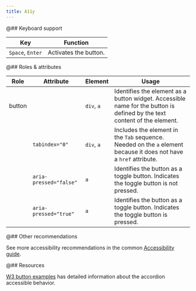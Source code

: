 ```yaml
---
title: A11y
---
```


@## Keyboard support

| Key              | Function              |
| ---------------- | --------------------- |
| `Space`, `Enter` | Activates the button. |

@## Roles & attributes

| Role   | Attribute              | Element    | Usage                                                                                                                    |
| ------ | ---------------------- | ---------- | ------------------------------------------------------------------------------------------------------------------------ |
| button |                        | `div`, `a` | Identifies the element as a button widget. Accessible name for the button is defined by the text content of the element. |
|        | `tabindex="0"`         | `div`, `a` | Includes the element in the `Tab` sequence. Needed on the `a` element because it does not have a `href` attribute.       |
|        | `aria-pressed="false"` | `a`        | Identifies the button as a toggle button. Indicates the toggle button is not pressed.                                    |
|        | `aria-pressed="true"`  | `a`        | Identifies the button as a toggle button. Indicates the toggle button is pressed.                                        |

@## Other recommendations

See more accessibility recommendations in the common [Accessibility guide](/core-principles/a11y/).

@## Resources

[W3 button examples](https://www.w3.org/TR/wai-aria-practices-1.1/examples/button/button.html) has detailed information about the accordion accessible behavior.
